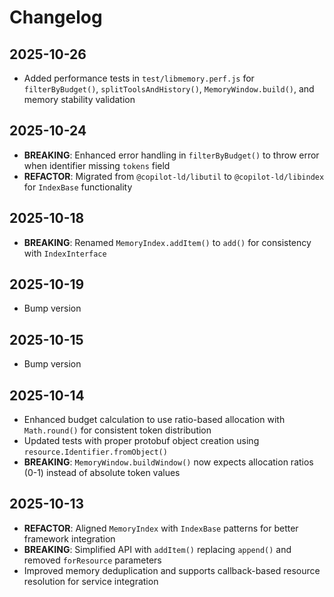 # Changelog

## 2025-10-26

- Added performance tests in `test/libmemory.perf.js` for `filterByBudget()`,
  `splitToolsAndHistory()`, `MemoryWindow.build()`, and memory stability
  validation

## 2025-10-24

- **BREAKING**: Enhanced error handling in `filterByBudget()` to throw error
  when identifier missing `tokens` field
- **REFACTOR**: Migrated from `@copilot-ld/libutil` to `@copilot-ld/libindex`
  for `IndexBase` functionality

## 2025-10-18

- **BREAKING**: Renamed `MemoryIndex.addItem()` to `add()` for consistency with
  `IndexInterface`

## 2025-10-19

- Bump version

## 2025-10-15

- Bump version

## 2025-10-14

- Enhanced budget calculation to use ratio-based allocation with `Math.round()`
  for consistent token distribution
- Updated tests with proper protobuf object creation using
  `resource.Identifier.fromObject()`
- **BREAKING**: `MemoryWindow.buildWindow()` now expects allocation ratios (0-1)
  instead of absolute token values

## 2025-10-13

- **REFACTOR**: Aligned `MemoryIndex` with `IndexBase` patterns for better
  framework integration
- **BREAKING**: Simplified API with `addItem()` replacing `append()` and removed
  `forResource` parameters
- Improved memory deduplication and supports callback-based resource resolution
  for service integration
